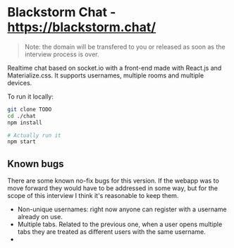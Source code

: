 # Blackstorm Chat - https://blackstorm.chat/

> Note: the domain will be transfered to you or released as soon as the interview process is over.

Realtime chat based on socket.io with a front-end made with React.js and Materialize.css. It supports usernames, multiple rooms and multiple devices.

To run it locally:

```bash
git clone TODO
cd ./chat
npm install

# Actually run it
npm start
```








## Known bugs

There are some known no-fix bugs for this version. If the webapp was to move forward they would have to be addressed in some way, but for the scope of this interview I think it's reasonable to keep them.

- Non-unique usernames: right now anyone can register with a username already on use.
- Multiple tabs. Related to the previous one, when a user opens multiple tabs they are treated as different users with the same username.
-

